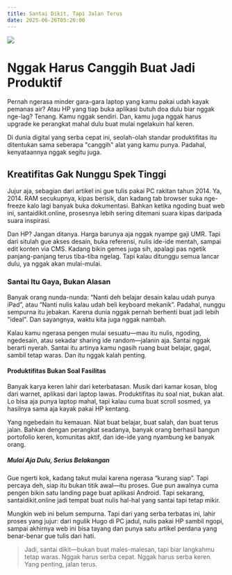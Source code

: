 ```yaml
---
title: Santai Dikit, Tapi Jalan Terus
date: 2025-06-26T05:26:00
---
```

![](/uploads/post-1.png)

# **Nggak Harus Canggih Buat Jadi Produktif**

Pernah ngerasa minder gara-gara laptop yang kamu pakai udah kayak pemanas air? Atau HP yang tiap buka aplikasi butuh doa dulu biar nggak nge-lag? Tenang. Kamu nggak sendiri. Dan, kamu juga nggak harus upgrade ke perangkat mahal dulu buat mulai ngelakuin hal keren.

Di dunia digital yang serba cepat ini, seolah-olah standar produktifitas itu ditentukan sama seberapa "canggih" alat yang kamu punya. Padahal, kenyataannya nggak segitu juga.

## **Kreatifitas Gak Nunggu Spek Tinggi**

Jujur aja, sebagian dari artikel ini gue tulis pakai PC rakitan tahun 2014. Ya, 2014. RAM secukupnya, kipas berisik, dan kadang tab browser suka nge-freeze kalo lagi banyak buka dokumentasi. Bahkan ketika ngoding buat web ini, santaidikit.online, prosesnya lebih sering ditemani suara kipas daripada suara inspirasi.

Dan HP? Jangan ditanya. Harga barunya aja nggak nyampe gaji UMR. Tapi dari situlah gue akses desain, buka referensi, nulis ide-ide mentah, sampai edit konten via CMS. Kadang bikin gemes juga sih, apalagi pas ngetik panjang-panjang terus tiba-tiba ngelag. Tapi kalau ditunggu semua lancar dulu, ya nggak akan mulai-mulai.

### **Santai Itu Gaya, Bukan Alasan**

Banyak orang nunda-nunda: “Nanti deh belajar desain kalau udah punya iPad”, atau “Nanti nulis kalau udah beli keyboard mekanik”. Padahal, nunggu sempurna itu jebakan. Karena dunia nggak pernah berhenti buat jadi lebih "ideal". Dan sayangnya, waktu kita juga nggak nambah.

Kalau kamu ngerasa pengen mulai sesuatu—mau itu nulis, ngoding, ngedesain, atau sekadar sharing ide random—jalanin aja. Santai nggak berarti nyerah. Santai itu artinya kamu ngasih ruang buat belajar, gagal, sambil tetap waras. Dan itu nggak kalah penting.

#### **Produktifitas Bukan Soal Fasilitas**

Banyak karya keren lahir dari keterbatasan. Musik dari kamar kosan, blog dari warnet, aplikasi dari laptop lawas. Produktifitas itu soal niat, bukan alat. Lo bisa aja punya laptop mahal, tapi kalau cuma buat scroll sosmed, ya hasilnya sama aja kayak pakai HP kentang.

Yang ngebedain itu kemauan. Niat buat belajar, buat salah, dan buat terus jalan. Bahkan dengan perangkat seadanya, banyak orang berhasil bangun portofolio keren, komunitas aktif, dan ide-ide yang nyambung ke banyak orang.

##### **Mulai Aja Dulu, Serius Belakangan**

Gue ngerti kok, kadang takut mulai karena ngerasa “kurang siap”. Tapi percaya deh, siap itu bukan titik awal—itu proses. Gue pun awalnya cuma pengen bikin satu landing page buat aplikasi Android. Tapi sekarang, santaidikit.online jadi tempat buat nulis hal-hal yang santai tapi tetap mikir.

Mungkin web ini belum sempurna. Tapi dari yang serba terbatas ini, lahir proses yang jujur: dari ngulik Hugo di PC jadul, nulis pakai HP sambil ngopi, sampai akhirnya web ini bisa tayang dan punya satu artikel perdana yang benar-benar gue tulis dari hati.

> Jadi, santai dikit—bukan buat males-malesan, tapi biar langkahmu tetap waras. Nggak harus serba cepat. Nggak harus serba keren. Yang penting, jalan terus.
